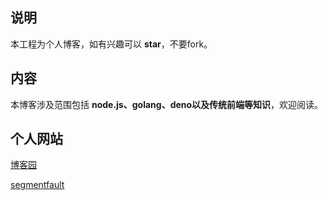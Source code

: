 ## 说明

本工程为个人博客，如有兴趣可以 **star**，不要fork。

## 内容

本博客涉及范围包括 **node.js、golang、deno以及传统前端等知识**，欢迎阅读。

## 个人网站

[博客园](http://www.cnblogs.com/accordion/)

[segmentfault](https://segmentfault.com/blog/yuxiu)
